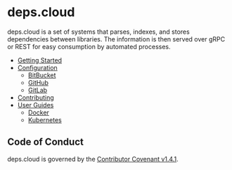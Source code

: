 # deps.cloud

deps.cloud is a set of systems that parses, indexes, and stores dependencies between libraries.
The information is then served over gRPC or REST for easy consumption by automated processes.

* [Getting Started](getting_started/README.md)
* [Configuration](configuration/README.md)
  * [BitBucket](configuration/bitbucket.md)
  * [GitHub](configuration/github.md)
  * [GitLab](configuration/gitlab.md)
* [Contributing](contributing/README.md)
* [User Guides](user_guides/README.md)
  * [Docker](user_guides/docker/README.md)
  * [Kubernetes](user_guides/k8s/README.md)

## Code of Conduct

deps.cloud is governed by the [Contributor Covenant v1.4.1](CODE_OF_CONDUCT.md).